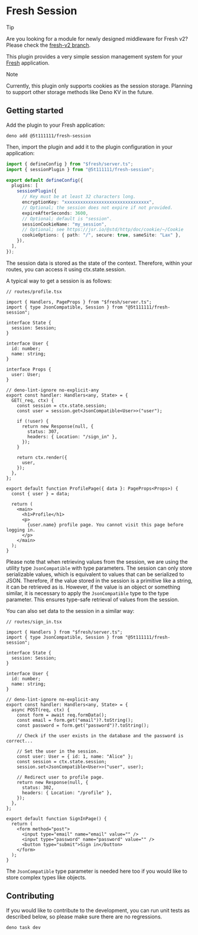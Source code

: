 # Fresh Session

> [!TIP]
> Are you looking for a module for newly designed middleware for Fresh v2?
> Please check the
> [fresh-v2 branch](https://github.com/5t111111/fresh-session/tree/fresh-v2).

This plugin provides a very simple session management system for your
[Fresh](https://fresh.deno.dev/) application.

> [!NOTE]
> Currently, this plugin only supports cookies as the session storage. Planning
> to support other storage methods like Deno KV in the future.

## Getting started

Add the plugin to your Fresh application:

```shell
deno add @5t111111/fresh-session
```

Then, import the plugin and add it to the plugin configuration in your
application:

```typescript
import { defineConfig } from "$fresh/server.ts";
import { sessionPlugin } from "@5t111111/fresh-session";

export default defineConfig({
  plugins: [
    sessionPlugin({
      // Key must be at least 32 characters long.
      encryptionKey: "xxxxxxxxxxxxxxxxxxxxxxxxxxxxxxxx",
      // Optional; the session does not expire if not provided.
      expireAfterSeconds: 3600,
      // Optional; default is "session".
      sessionCookieName: "my_session",
      // Optional; see https://jsr.io/@std/http/doc/cookie/~/Cookie
      cookieOptions: { path: "/", secure: true, sameSite: "Lax" },
    }),
  ],
});
```

The session data is stored as the state of the context. Therefore, within your
routes, you can access it using ctx.state.session.

A typical way to get a session is as follows:

```tsx
// routes/profile.tsx

import { Handlers, PageProps } from "$fresh/server.ts";
import { type JsonCompatible, Session } from "@5t111111/fresh-session";

interface State {
  session: Session;
}

interface User {
  id: number;
  name: string;
}

interface Props {
  user: User;
}

// deno-lint-ignore no-explicit-any
export const handler: Handlers<any, State> = {
  GET(_req, ctx) {
    const session = ctx.state.session;
    const user = session.get<JsonCompatible<User>>("user");

    if (!user) {
      return new Response(null, {
        status: 307,
        headers: { Location: "/sign_in" },
      });
    }

    return ctx.render({
      user,
    });
  },
};

export default function ProfilePage({ data }: PageProps<Props>) {
  const { user } = data;

  return (
    <main>
      <h1>Profile</h1>
      <p>
        {user.name} profile page. You cannot visit this page before logging in.
      </p>
    </main>
  );
}
```

Please note that when retrieving values from the session, we are using the
utility type `JsonCompatible` with type parameters. The session can only store
serializable values, which is equivalent to values that can be serialized to
JSON. Therefore, if the value stored in the session is a primitive like a
string, it can be retrieved as is. However, if the value is an object or
something similar, it is necessary to apply the `JsonCompatible` type to the
type parameter. This ensures type-safe retrieval of values from the session.

You can also set data to the session in a similar way:

```tsx
// routes/sign_in.tsx

import { Handlers } from "$fresh/server.ts";
import { type JsonCompatible, Session } from "@5t111111/fresh-session";

interface State {
  session: Session;
}

interface User {
  id: number;
  name: string;
}

// deno-lint-ignore no-explicit-any
export const handler: Handlers<any, State> = {
  async POST(req, ctx) {
    const form = await req.formData();
    const email = form.get("email")?.toString();
    const password = form.get("password")?.toString();

    // Check if the user exists in the database and the password is correct...

    // Set the user in the session.
    const user: User = { id: 1, name: "Alice" };
    const session = ctx.state.session;
    session.set<JsonCompatible<User>>("user", user);

    // Redirect user to profile page.
    return new Response(null, {
      status: 302,
      headers: { Location: "/profile" },
    });
  },
};

export default function SignInPage() {
  return (
    <form method="post">
      <input type="email" name="email" value="" />
      <input type="password" name="password" value="" />
      <button type="submit">Sign in</button>
    </form>
  );
}
```

The `JsonCompatible` type parameter is needed here too if you would like to
store complex types like objects.

## Contributing

If you would like to contribute to the development, you can run unit tests as
described below, so please make sure there are no regressions.

```shell
deno task dev
```
